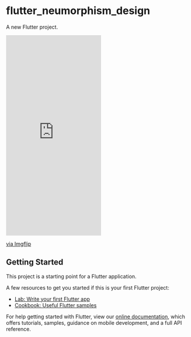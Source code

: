 # flutter_neumorphism_design

A new Flutter project.

<div style="width:260px;max-width:100%;"><div style="height:0;padding-bottom:210.77%;position:relative;"><iframe width="260" height="548" style="position:absolute;top:0;left:0;width:100%;height:100%;" frameBorder="0" src="https://imgflip.com/embed/4xt6il"></iframe></div><p><a href="https://imgflip.com/gif/4xt6il">via Imgflip</a></p></div>

## Getting Started

This project is a starting point for a Flutter application.

A few resources to get you started if this is your first Flutter project:

- [Lab: Write your first Flutter app](https://flutter.dev/docs/get-started/codelab)
- [Cookbook: Useful Flutter samples](https://flutter.dev/docs/cookbook)

For help getting started with Flutter, view our
[online documentation](https://flutter.dev/docs), which offers tutorials,
samples, guidance on mobile development, and a full API reference.
